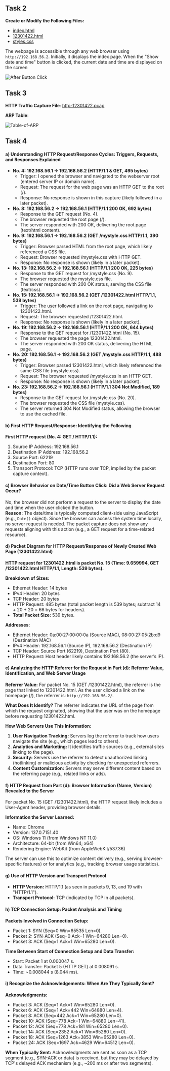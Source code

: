 ## Task 2
**Create or Modify the Following Files:**
- [index.html](images/index.html)
- [12301422.html](images/12301422.html)
- [styles.css](images/mystyle.css)

The webpage is accessible through any web browser using `http://192.168.56.2`. Initially, it displays the index page. When the "Show date and time" button is clicked, the current date and time are displayed on the screen

![After Button Click](images/week6-task2-after_button_click.png)

## Task 3

**HTTP Traffic Capture File**: [http-12301422.pcap](images/http-12301422.pcap)

**ARP Table**:

![Table-of-ARP](images/week6-task3-ARP_table.png)

## Task 4

#### a) Understanding HTTP Request/Response Cycles: Triggers, Requests, and Responses Explained
- **No. 4: 192.168.56.1 → 192.168.56.2 (HTTP/1.1 & GET, 495 bytes)**
  - Trigger: I opened the browser and navigated to the webserver root (entered server IP or domain name).
  - Request: The request for the web page was an HTTP GET to the root (/).
  - Response: No response is shown in this capture (likely followed in a later packet).
- **No. 8: 192.168.56.2 → 192.168.56.1 (HTTP/1.1 200 OK, 692 bytes)**
  - Response to the GET request (No. 4).
  - The browser requested the root page (/).
  - The server responded with 200 OK, delivering the root page (text/html content).
- **No. 9: 192.168.56.1 → 192.168.56.2 (GET /mystyle.css HTTP/1.1, 390 bytes)**
  - Trigger: Browser parsed HTML from the root page, which likely referenced a CSS file.
  - Request: Browser requested /mystyle.css with HTTP GET.
  - Response: No response is shown (likely in a later packet).
- **No. 13: 192.168.56.2 → 192.168.56.1 (HTTP/1.1 200 OK, 225 bytes)**
  - Response to the GET request for /mystyle.css (No. 9).
  - The browser requested the mystyle.css file.
  - The server responded with 200 OK status, serving the CSS file (text/css).
- **No. 15: 192.168.56.1 → 192.168.56.2 (GET /12301422.html HTTP/1.1, 539 bytes)**
  - Trigger: The user followed a link on the root page, navigating to 12301422.html.
  - Request: The browser requested /12301422.html.
  - Response: No response is shown (likely in a later packet).
- **No. 19: 192.168.56.2 → 192.168.56.1 (HTTP/1.1 200 OK, 644 bytes)**
  - Response to the GET request for /12301422.html (No. 15).
  - The browser requested the page 12301422.html.
  - The server responded with 200 OK status, delivering the HTML page.
- **No. 20: 192.168.56.1 → 192.168.56.2 (GET /mystyle.css HTTP/1.1, 488 bytes)**
  - Trigger: Browser parsed 12301422.html, which likely referenced the same CSS file (mystyle.css).
  - Request: The browser requested /mystyle.css in an HTTP GET.
  - Response: No response is shown (likely in a later packet).
- **No. 23: 192.168.56.2 → 192.168.56.1 (HTTP/1.1 304 Not Modified, 189 bytes)**
  - Response to the GET request for /mystyle.css (No. 20).
  - The browser requested the CSS file (mystyle.css).
  - The server returned 304 Not Modified status, allowing the browser to use the cached file.

#### b) First HTTP Request/Response: Identifying the Following
**First HTTP request (No. 4: GET / HTTP/1.1):**
1. Source IP Address: 192.168.56.1
2. Destination IP Address: 192.168.56.2
3. Source Port: 62219
4. Destination Port: 80
5. Transport Protocol: TCP (HTTP runs over TCP, implied by the packet capture context).

#### c) Browser Behavior on Date/Time Button Click: Did a Web Server Request Occur?
No, the browser did not perform a request to the server to display the date and time when the user clicked the button.  
**Reason:** The date/time is typically computed client-side using JavaScript (e.g., `Date()` object). Since the browser can access the system time locally, no server request is needed. The packet capture does not show any requests aligning with this action (e.g., a GET request for a time-related resource).

#### d) Packet Diagram for HTTP Request/Response of Newly Created Web Page (12301422.html)
**HTTP request for 12301422.html is packet No. 15 (Time: 9.659994, GET /12301422.html HTTP/1.1, Length: 539 bytes).**

**Breakdown of Sizes:**
- Ethernet Header: 14 bytes
- IPv4 Header: 20 bytes
- TCP Header: 20 bytes
- HTTP Request: 485 bytes (total packet length is 539 bytes; subtract 14 + 20 + 20 = 66 bytes for headers).
- **Total Packet Size:** 539 bytes.

**Addresses:**
- Ethernet Header: 0a:00:27:00:00:0a (Source MAC), 08:00:27:05:2b:d9 (Destination MAC)
- IPv4 Header: 192.168.56.1 (Source IP), 192.168.56.2 (Destination IP)
- TCP Header: Source Port (62219), Destination Port (80).
- HTTP Request: Host header likely contains 192.168.56.2 (the server’s IP).

#### e) Analyzing the HTTP Referrer for the Request in Part (d): Referrer Value, Identification, and Web Server Usage
**Referrer Value:**
For packet No. 15 (GET /12301422.html), the referrer is the page that linked to 12301422.html. As the user clicked a link on the homepage (/), the referrer is: `http://192.168.56.2/`.

**What Does It Identify?**
The referrer indicates the URL of the page from which the request originated, showing that the user was on the homepage before requesting 12301422.html.

**How Web Servers Use This Information:**
1. **User Navigation Tracking:** Servers log the referrer to track how users navigate the site (e.g., which pages lead to others).
2. **Analytics and Marketing:** It identifies traffic sources (e.g., external sites linking to the page).
3. **Security:** Servers use the referrer to detect unauthorized linking (hotlinking) or malicious activity by checking for unexpected referrers.
4. **Content Customization:** Servers may serve different content based on the referring page (e.g., related links or ads).

#### f) HTTP Request from Part (d): Browser Information (Name, Version) Revealed to the Server
For packet No. 15 (GET /12301422.html), the HTTP request likely includes a User-Agent header, providing browser details.

**Information the Server Learned:**
- Name: Chrome
- Version: 137.0.7151.40
- OS: Windows 11 (from Windows NT 11.0)
- Architecture: 64-bit (from Win64; x64)
- Rendering Engine: WebKit (from AppleWebKit/537.36)

The server can use this to optimize content delivery (e.g., serving browser-specific features) or for analytics (e.g., tracking browser usage statistics).

#### g) Use of HTTP Version and Transport Protocol
- **HTTP Version:** HTTP/1.1 (as seen in packets 9, 13, and 19 with "HTTP/1.1").
- **Transport Protocol:** TCP (indicated by TCP in all packets).

#### h) TCP Connection Setup: Packet Analysis and Timing
**Packets Involved in Connection Setup:**
- Packet 1: SYN (Seq=0 Win=65535 Len=0).
- Packet 2: SYN-ACK (Seq=0 Ack=1 Win=64280 Len=0).
- Packet 3: ACK (Seq=1 Ack=1 Win=65280 Len=0).

**Time Between Start of Connection Setup and Data Transfer:**
- Start: Packet 1 at 0.000047 s.
- Data Transfer: Packet 5 (HTTP GET) at 0.008091 s.
- Time: ~0.008044 s (8.044 ms).

#### i) Recognize the Acknowledgements: When Are They Typically Sent?
**Acknowledgments:**
- Packet 3: ACK (Seq=1 Ack=1 Win=65280 Len=0).
- Packet 6: ACK (Seq=1 Ack=442 Win=64880 Len=4).
- Packet 8: ACK (Seq=442 Ack=1 Win=65280 Len=0).
- Packet 10: ACK (Seq=778 Ack=1 Win=64880 Len=41).
- Packet 12: ACK (Seq=778 Ack=181 Win=65280 Len=0).
- Packet 14: ACK (Seq=2352 Ack=1 Win=65280 Len=0).
- Packet 18: ACK (Seq=1263 Ack=3853 Win=65280 Len=0).
- Packet 24: ACK (Seq=1697 Ack=4629 Win=64512 Len=0).

**When Typically Sent:** Acknowledgments are sent as soon as a TCP segment (e.g., SYN-ACK or data) is received, but they may be delayed by TCP's delayed ACK mechanism (e.g., ~200 ms or after two segments).
